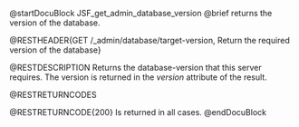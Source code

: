 
@startDocuBlock JSF_get_admin_database_version
@brief returns the version of the database.

@RESTHEADER{GET /_admin/database/target-version, Return the required version of the database}

@RESTDESCRIPTION
Returns the database-version that this server requires.
The version is returned in the *version* attribute of the result.

@RESTRETURNCODES

@RESTRETURNCODE{200}
Is returned in all cases.
@endDocuBlock

